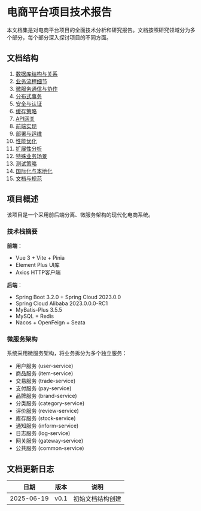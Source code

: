 # 电商平台项目技术报告

本文档集是对电商平台项目的全面技术分析和研究报告。文档按照研究领域分为多个部分，每个部分深入探讨项目的不同方面。

## 文档结构

1. [数据库结构与关系](./01-数据库结构与关系/README.md)
2. [业务流程细节](./02-业务流程细节/README.md)
3. [微服务通信与协作](./03-微服务通信与协作/README.md)
4. [分布式事务](./04-分布式事务/README.md)
5. [安全与认证](./05-安全与认证/README.md)
6. [缓存策略](./06-缓存策略/README.md)
7. [API网关](./07-API网关/README.md)
8. [前端实现](./08-前端实现/README.md)
9. [部署与运维](./09-部署与运维/README.md)
10. [性能优化](./10-性能优化/README.md)
11. [扩展性分析](./11-扩展性分析/README.md)
12. [特殊业务场景](./12-特殊业务场景/README.md)
13. [测试策略](./13-测试策略/README.md)
14. [国际化与本地化](./14-国际化与本地化/README.md)
15. [文档与规范](./15-文档与规范/README.md)

## 项目概述

该项目是一个采用前后端分离、微服务架构的现代化电商系统。

### 技术栈摘要

**前端**：
- Vue 3 + Vite + Pinia
- Element Plus UI库
- Axios HTTP客户端

**后端**：
- Spring Boot 3.2.0 + Spring Cloud 2023.0.0
- Spring Cloud Alibaba 2023.0.0.0-RC1
- MyBatis-Plus 3.5.5
- MySQL + Redis
- Nacos + OpenFeign + Seata

### 微服务架构

系统采用微服务架构，将业务拆分为多个独立服务：
- 用户服务 (user-service)
- 商品服务 (item-service)
- 交易服务 (trade-service)
- 支付服务 (pay-service)
- 品牌服务 (brand-service)
- 分类服务 (category-service)
- 评价服务 (review-service)
- 库存服务 (stock-service)
- 通知服务 (inform-service)
- 日志服务 (log-service)
- 网关服务 (gateway-service)
- 公共服务 (common-service)

## 文档更新日志

| 日期 | 版本 | 说明 |
|------|------|------|
| 2025-06-19 | v0.1 | 初始文档结构创建 | 
